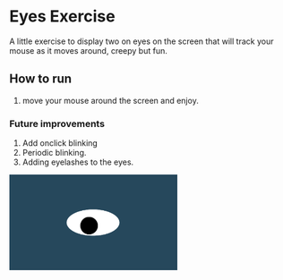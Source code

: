 # Eyes Exercise

A little exercise to display two on eyes on the screen that will track your mouse as it moves around, creepy but fun. 

## How to run
1. move your mouse around the screen and enjoy. 

### Future improvements
1. Add onclick blinking
2. Periodic blinking. 
3. Adding eyelashes to the eyes. 

<img src= "oneeye.png" width='300'/>
